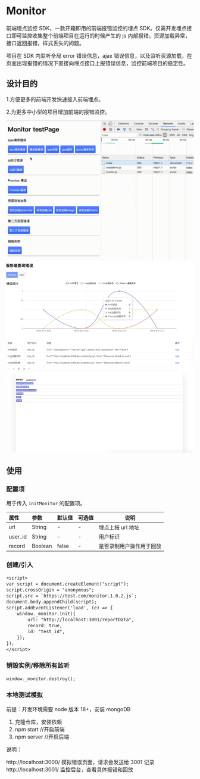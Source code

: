 # Monitor

前端埋点监控 SDK，一款开箱即用的前端报错监控的埋点 SDK。仅需开发埋点接口即可监控收集整个前端项目在运行的时候产生的 js 内部报错，资源加载异常，接口返回报错，样式丢失的问题。

项目在 SDK 内监听全局 error 错误信息，ajax 错误信息，以及监听资源加载，在页面出现报错的情况下直接向埋点接口上报错误信息，监控前端项目的稳定性。

## 设计目的

1.方便更多的前端开发快速接入前端埋点。

2.为更多中小型的项目增加前端的报错监控。

![Monitor](https://github.com/yangxin9527/monitor/blob/master/docs-image/MonitorFE.gif "Monitor")
![Monitor](https://github.com/yangxin9527/monitor/blob/master/docs-image/demo.jpg "Monitor")

## 使用

### 配置项

用于传入 `initMonitor` 的配置项。

| 属性    | 参数    | 默认值 | 可选值 | 说明                     |
| :------ | :------ | :----- | :----- | ------------------------ |
| url     | String  | -      | -      | 埋点上报 url 地址        |
| user_id | String  | -      | -      | 用户标识                 |
| record  | Boolean | false  | -      | 是否录制用户操作用于回放 |

### 创建/引入

```
<script>
var script = document.createElement("script");
script.crossOrigin = "anonymous";
script.src = `https://test.com/monitor.1.0.2.js`;
document.body.appendChild(script);
script.addEventListener('load', (e) => {
    window._monitor.init({
        url: "http://localhost:3001/reportData",
        record: true,
        id: "test_id",
    });
});
</script>
```

### 销毁实例/移除所有监听

```
window._monitor.destroy();
```

### 本地测试模拟

前提：开发环境需要 node 版本 18+，安装 mongoDB

1. 克隆仓库，安装依赖
2. npm start //开启前端
3. npm server //开启后端

说明：

http://localhost:3000/ 模拟错误页面，请求会发送给 3001 记录
http://localhost:3001/ 监控后台，查看具体报错和回放
